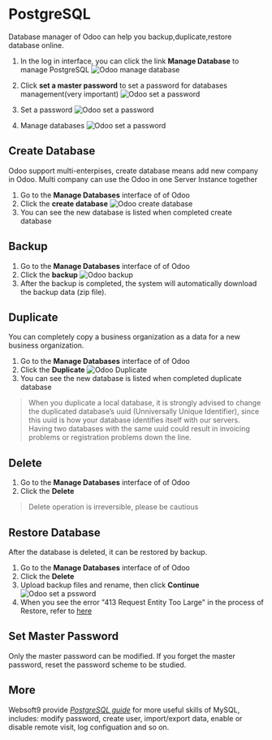 # PostgreSQL

Database manager of Odoo can help you backup,duplicate,restore database online.

1. In the log in interface, you can click the link **Manage Database** to manage PostgreSQL
![Odoo manage database](https://libs.websoft9.com/Websoft9/DocsPicture/en/odoo/odoo-loginpage-websoft9.png)

2. Click **set a master password** to set a password for databases management(very important)
![Odoo set a password](https://libs.websoft9.com/Websoft9/DocsPicture/en/odoo/odoo-setmasterpw-websoft9.png)

3. Set a password
![Odoo set a password](https://libs.websoft9.com/Websoft9/DocsPicture/en/odoo/odoo-setapw-websoft9.png)

3. Manage databases
![Odoo set a password](https://libs.websoft9.com/Websoft9/DocsPicture/en/odoo/odoo-manages-websoft9.png)

## Create Database

Odoo support multi-enterpises, create database means add new company in Odoo. Multi company can use the Odoo in one Server Instance together

1. Go to the **Manage Databases** interface of of Odoo
2. Click the **create database**
   ![Odoo create database](https://libs.websoft9.com/Websoft9/DocsPicture/en/odoo/odoo-multidb-websoft9.png)
3. You can see the new database is listed when completed create database

## Backup

1. Go to the **Manage Databases** interface of of Odoo
2. Click the **backup**
   ![Odoo backup](https://libs.websoft9.com/Websoft9/DocsPicture/en/odoo/odoo-managesbk-websoft9.png)
3. After the backup is completed, the system will automatically download the backup data (zip file).

## Duplicate

You can completely copy a business organization as a data for a new business organization.

1. Go to the **Manage Databases** interface of of Odoo
2. Click the **Duplicate**
![Odoo Duplicate](https://libs.websoft9.com/Websoft9/DocsPicture/en/odoo/odoo-managesdp-websoft9.png)
3. You can see the new database is listed when completed duplicate database

> When you duplicate a local database, it is strongly advised to change the duplicated database’s uuid (Unniversally Unique Identifier), since this uuid is how your database identifies itself with our servers. Having two databases with the same uuid could result in invoicing problems or registration problems down the line.

## Delete

1. Go to the **Manage Databases** interface of of Odoo
2. Click the **Delete**

> Delete operation is irreversible, please be cautious

## Restore Database

After the database is deleted, it can be restored by backup.

1. Go to the **Manage Databases** interface of of Odoo
2. Click the **Delete**
3. Upload backup files and rename, then click **Continue**
![Odoo set a pssword](https://libs.websoft9.com/Websoft9/DocsPicture/en/odoo/odoo-managesrs-websoft9.png)
4. When you see the error "413 Request Entity Too Large" in the process of Restore, refer to [here](/zh/else-troubleshooting.md#odoo-related)

## Set Master Password

Only the master password can be modified. If you forget the master password, reset the password scheme to be studied.

## More

Websoft9 provide *[PostgreSQL guide](https://support.websoft9.com/docs/postgresql)* for more useful skills of MySQL, includes: modify password, create user, import/export data, enable or disable remote visit, log configuation and so on.